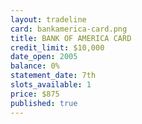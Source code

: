 ```yaml
---
layout: tradeline
card: bankamerica-card.png
title: BANK OF AMERICA CARD
credit_limit: $10,000
date_open: 2005
balance: 0%
statement_date: 7th
slots_available: 1
price: $875
published: true
---
```

